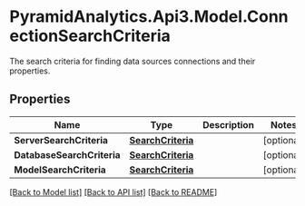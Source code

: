 # PyramidAnalytics.Api3.Model.ConnectionSearchCriteria
The search criteria for finding data sources connections and their properties.

## Properties

Name | Type | Description | Notes
------------ | ------------- | ------------- | -------------
**ServerSearchCriteria** | [**SearchCriteria**](SearchCriteria.md) |  | [optional] 
**DatabaseSearchCriteria** | [**SearchCriteria**](SearchCriteria.md) |  | [optional] 
**ModelSearchCriteria** | [**SearchCriteria**](SearchCriteria.md) |  | [optional] 

[[Back to Model list]](../README.md#documentation-for-models) [[Back to API list]](../README.md#documentation-for-api-endpoints) [[Back to README]](../README.md)

